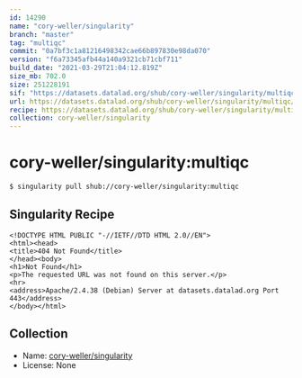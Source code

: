 ```yaml
---
id: 14290
name: "cory-weller/singularity"
branch: "master"
tag: "multiqc"
commit: "0a7bf3c1a81216498342cae66b897830e98da070"
version: "f6a73345afb44a140a9321cb71cbf711"
build_date: "2021-03-29T21:04:12.819Z"
size_mb: 702.0
size: 251228191
sif: "https://datasets.datalad.org/shub/cory-weller/singularity/multiqc/2021-03-29-0a7bf3c1-f6a73345/f6a73345afb44a140a9321cb71cbf711.sif"
url: https://datasets.datalad.org/shub/cory-weller/singularity/multiqc/2021-03-29-0a7bf3c1-f6a73345/
recipe: https://datasets.datalad.org/shub/cory-weller/singularity/multiqc/2021-03-29-0a7bf3c1-f6a73345/Singularity
collection: cory-weller/singularity
---
```


# cory-weller/singularity:multiqc

```bash
$ singularity pull shub://cory-weller/singularity:multiqc
```

## Singularity Recipe

```singularity
<!DOCTYPE HTML PUBLIC "-//IETF//DTD HTML 2.0//EN">
<html><head>
<title>404 Not Found</title>
</head><body>
<h1>Not Found</h1>
<p>The requested URL was not found on this server.</p>
<hr>
<address>Apache/2.4.38 (Debian) Server at datasets.datalad.org Port 443</address>
</body></html>
```

## Collection

 - Name: [cory-weller/singularity](https://github.com/cory-weller/singularity)
 - License: None

